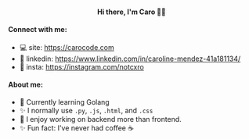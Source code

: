 <!-- ### Heyo, I'm Caro 👋🏼 -->

<div align="center">
   <h4>Hi there, I'm Caro 👋🏼</h4>
  
</div>


#### Connect with me:
- 💻 site: https://carocode.com
- 🤝 linkedin: https://www.linkedin.com/in/caroline-mendez-41a181134/
- 📸 insta: https://instagram.com/notcxro


#### About me:
- 🌱 Currently learning Golang
- ✨ I normally use `.py`, `.js`, `.html`, and `.css`
- 🚀 I enjoy working on backend more than frontend.
- ✨ Fun fact: I've never had coffee ☕️



